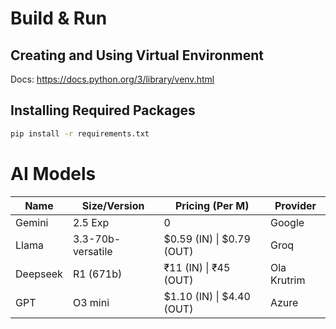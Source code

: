 # Build & Run
## Creating and Using Virtual Environment
Docs: https://docs.python.org/3/library/venv.html

## Installing Required Packages
```sh
pip install -r requirements.txt
```

# AI Models
| Name | Size/Version | Pricing (Per M) | Provider |
| ---- | ------------ | ------- | -------- |
| Gemini | 2.5 Exp | 0 | Google |
| Llama | 3.3-70b-versatile | $0.59 (IN) \| $0.79 (OUT) | Groq |
| Deepseek | R1 (671b) | ₹11 (IN) \| ₹45 (OUT) | Ola Krutrim |
| GPT | O3 mini | $1.10 (IN) \| $4.40 (OUT) | Azure |